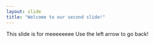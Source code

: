 ```yaml
---
layout: slide
title: "Welcome to our second slide!"
---
```

This slide is for meeeeeeee
Use the left arrow to go back!
